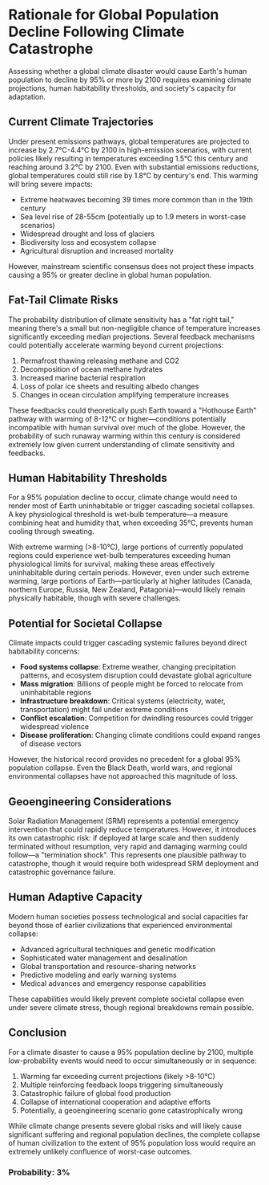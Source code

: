 # Rationale for Global Population Decline Following Climate Catastrophe

Assessing whether a global climate disaster would cause Earth's human population to decline by 95% or more by 2100 requires examining climate projections, human habitability thresholds, and society's capacity for adaptation.

## Current Climate Trajectories

Under present emissions pathways, global temperatures are projected to increase by 2.7°C-4.4°C by 2100 in high-emission scenarios, with current policies likely resulting in temperatures exceeding 1.5°C this century and reaching around 3.2°C by 2100. Even with substantial emissions reductions, global temperatures could still rise by 1.8°C by century's end. This warming will bring severe impacts:

- Extreme heatwaves becoming 39 times more common than in the 19th century
- Sea level rise of 28-55cm (potentially up to 1.9 meters in worst-case scenarios)
- Widespread drought and loss of glaciers
- Biodiversity loss and ecosystem collapse
- Agricultural disruption and increased mortality

However, mainstream scientific consensus does not project these impacts causing a 95% or greater decline in global human population.

## Fat-Tail Climate Risks

The probability distribution of climate sensitivity has a "fat right tail," meaning there's a small but non-negligible chance of temperature increases significantly exceeding median projections. Several feedback mechanisms could potentially accelerate warming beyond current projections:

1. Permafrost thawing releasing methane and CO2
2. Decomposition of ocean methane hydrates
3. Increased marine bacterial respiration
4. Loss of polar ice sheets and resulting albedo changes
5. Changes in ocean circulation amplifying temperature increases

These feedbacks could theoretically push Earth toward a "Hothouse Earth" pathway with warming of 8-12°C or higher—conditions potentially incompatible with human survival over much of the globe. However, the probability of such runaway warming within this century is considered extremely low given current understanding of climate sensitivity and feedbacks.

## Human Habitability Thresholds

For a 95% population decline to occur, climate change would need to render most of Earth uninhabitable or trigger cascading societal collapses. A key physiological threshold is wet-bulb temperature—a measure combining heat and humidity that, when exceeding 35°C, prevents human cooling through sweating.

With extreme warming (>8-10°C), large portions of currently populated regions could experience wet-bulb temperatures exceeding human physiological limits for survival, making these areas effectively uninhabitable during certain periods. However, even under such extreme warming, large portions of Earth—particularly at higher latitudes (Canada, northern Europe, Russia, New Zealand, Patagonia)—would likely remain physically habitable, though with severe challenges.

## Potential for Societal Collapse

Climate impacts could trigger cascading systemic failures beyond direct habitability concerns:

- **Food systems collapse**: Extreme weather, changing precipitation patterns, and ecosystem disruption could devastate global agriculture
- **Mass migration**: Billions of people might be forced to relocate from uninhabitable regions
- **Infrastructure breakdown**: Critical systems (electricity, water, transportation) might fail under extreme conditions
- **Conflict escalation**: Competition for dwindling resources could trigger widespread violence
- **Disease proliferation**: Changing climate conditions could expand ranges of disease vectors

However, the historical record provides no precedent for a global 95% population collapse. Even the Black Death, world wars, and regional environmental collapses have not approached this magnitude of loss.

## Geoengineering Considerations

Solar Radiation Management (SRM) represents a potential emergency intervention that could rapidly reduce temperatures. However, it introduces its own catastrophic risk: if deployed at large scale and then suddenly terminated without resumption, very rapid and damaging warming could follow—a "termination shock". This represents one plausible pathway to catastrophe, though it would require both widespread SRM deployment and catastrophic governance failure.

## Human Adaptive Capacity

Modern human societies possess technological and social capacities far beyond those of earlier civilizations that experienced environmental collapse:

- Advanced agricultural techniques and genetic modification
- Sophisticated water management and desalination
- Global transportation and resource-sharing networks
- Predictive modeling and early warning systems
- Medical advances and emergency response capabilities

These capabilities would likely prevent complete societal collapse even under severe climate stress, though regional breakdowns remain possible.

## Conclusion

For a climate disaster to cause a 95% population decline by 2100, multiple low-probability events would need to occur simultaneously or in sequence:

1. Warming far exceeding current projections (likely >8-10°C)
2. Multiple reinforcing feedback loops triggering simultaneously
3. Catastrophic failure of global food production
4. Collapse of international cooperation and adaptive efforts
5. Potentially, a geoengineering scenario gone catastrophically wrong

While climate change presents severe global risks and will likely cause significant suffering and regional population declines, the complete collapse of human civilization to the extent of 95% population loss would require an extremely unlikely confluence of worst-case outcomes.

### Probability: 3%